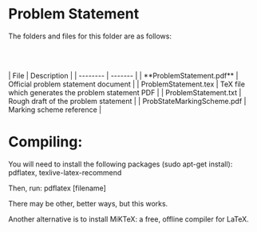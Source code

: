 # Problem Statement

The folders and files for this folder are as follows:
<p><br></br></p>
| File | Description |
| -------- | ------- |
| **ProblemStatement.pdf** | Official problem statement document |
| ProblemStatement.tex | TeX file which generates the problem statement PDF |
| ProblemStatement.txt | Rough draft of the problem statement |
| ProbStateMarkingScheme.pdf | Marking scheme reference |

# Compiling:

You will need to install the following packages (sudo apt-get install): pdflatex, texlive-latex-recommend

Then, run: pdflatex [filename]

There may be other, better ways, but this works.

Another alternative is to install MiKTeX: a free, offline compiler for LaTeX.
